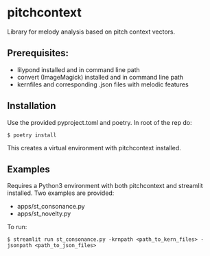 # pitchcontext
Library for melody analysis based on pitch context vectors.

## Prerequisites:
- lilypond installed and in command line path
- convert (ImageMagick) installed and in command line path
- kernfiles and corresponding .json files with melodic features

## Installation
Use the provided pyproject.toml and poetry. In root of the rep do:
```
$ poetry install
```
This creates a virtual environment with pitchcontext installed.

## Examples
Requires a Python3 environment with both pitchcontext and streamlit installed.
Two examples are provided:
- apps/st_consonance.py
- apps/st_novelty.py

To run:
```
$ streamlit run st_consonance.py -krnpath <path_to_kern_files> -jsonpath <path_to_json_files>
```
